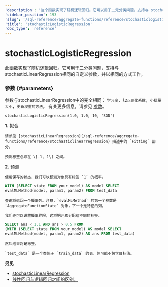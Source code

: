 ```yaml
---
'description': '这个函数实现了随机逻辑回归。它可以用于二元分类问题，支持与 stochasticLinearRegression 相同的自定义参数，并以相同的方式工作。'
'sidebar_position': 193
'slug': '/sql-reference/aggregate-functions/reference/stochasticlogisticregression'
'title': 'stochasticLogisticRegression'
'doc_type': 'reference'
---
```



# stochasticLogisticRegression

此函数实现了随机逻辑回归。它可用于二分类问题，支持与stochasticLinearRegression相同的自定义参数，并以相同的方式工作。

### 参数 {#parameters}

参数与stochasticLinearRegression中的完全相同：
`学习率`，`l2正则化系数`，`小批量大小`，`更新权重的方法`。
有关更多信息，请参见 [参数](../reference/stochasticlinearregression.md/#parameters)。

```text
stochasticLogisticRegression(1.0, 1.0, 10, 'SGD')
```

**1.** 拟合

<!-- -->

    请参见 [stochasticLinearRegression](/sql-reference/aggregate-functions/reference/stochasticlinearregression) 描述中的 `Fitting` 部分。

    预测标签必须在 \[-1, 1\] 之间。

**2.** 预测

<!-- -->

    使用保存的状态，我们可以预测对象具有标签 `1` 的概率。

```sql
WITH (SELECT state FROM your_model) AS model SELECT
evalMLMethod(model, param1, param2) FROM test_data
```

    查询将返回一个概率列。注意，`evalMLMethod` 的第一个参数是 `AggregateFunctionState` 对象，下一个是特征的列。

    我们还可以设置概率界限，这将把元素分配给不同的标签。

```sql
SELECT ans < 1.1 AND ans > 0.5 FROM
(WITH (SELECT state FROM your_model) AS model SELECT
evalMLMethod(model, param1, param2) AS ans FROM test_data)
```

    然后结果将是标签。

    `test_data` 是一个类似于 `train_data` 的表，但可能不包含目标值。

**另见**

- [stochasticLinearRegression](/sql-reference/aggregate-functions/reference/stochasticlogisticregression)
- [线性回归与逻辑回归之间的区别。](https://stackoverflow.com/questions/12146914/what-is-the-difference-between-linear-regression-and-logistic-regression)
